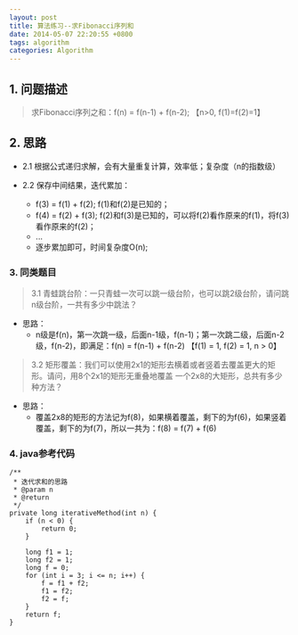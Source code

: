 ```yaml
---
layout: post
title: 算法练习--求Fibonacci序列和
date: 2014-05-07 22:20:55 +0800
tags: algorithm
categories: Algorithm
---
```


## 1. 问题描述

> 求Fibonacci序列之和：f(n) = f(n-1) + f(n-2); 【n>0, f(1)=f(2)=1】

## 2. 思路

+ 2.1 根据公式递归求解，会有大量重复计算，效率低；复杂度（n的指数级）

+ 2.2 保存中间结果，迭代累加：
  - f(3) = f(1) + f(2); f(1)和f(2)是已知的；
  - f(4) = f(2) + f(3); f(2)和f(3)是已知的，可以将f(2)看作原来的f(1)，将f(3)看作原来的f(2)；
  - ...
  - 逐步累加即可，时间复杂度O(n);

### 3. 同类题目

> 3.1 青蛙跳台阶：一只青蛙一次可以跳一级台阶，也可以跳2级台阶，请问跳n级台阶，一共有多少中跳法？

+ 思路：
  - n级是f(n)，第一次跳一级，后面n-1级，f(n-1)；第一次跳二级，后面n-2级，f(n-2)，即满足：f(n) = f(n-1) + f(n-2) 【f(1) = 1, f(2) = 1, n > 0】

> 3.2 矩形覆盖：我们可以使用2x1的矩形去横着或者竖着去覆盖更大的矩形。请问，用8个2x1的矩形无重叠地覆盖
一个2x8的大矩形，总共有多少种方法？

+ 思路：
  - 覆盖2x8的矩形的方法记为f(8)，如果横着覆盖，剩下的为f(6)，如果竖着覆盖，剩下的为f(7)，所以一共为：f(8) = f(7) + f(6)

### 4. java参考代码

	/**
	 * 迭代求和的思路
	 * @param n
	 * @return
	 */
	private long iterativeMethod(int n) {
		if (n < 0) {
			return 0;
		}

		long f1 = 1;
		long f2 = 1;
		long f = 0;
		for (int i = 3; i <= n; i++) {
			f = f1 + f2;
			f1 = f2;
			f2 = f;
		}
		return f;
	}
